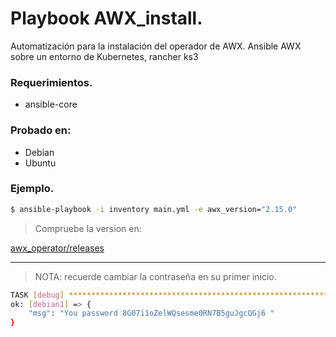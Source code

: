 # Playbook AWX_install.

Automatización para la instalación del operador de AWX.
Ansible AWX sobre un entorno de Kubernetes, rancher ks3

### Requerimientos.

- ansible-core

### Probado en:

- Debian
- Ubuntu

### Ejemplo.

````bash
$ ansible-playbook -i inventory main.yml -e awx_version="2.15.0"
````
>Compruebe la version en:

[awx_operator/releases](https://github.com/ansible/awx-operator/releases)


---

>NOTA: recuerde cambiar la contraseña en su primer inicio.

````bash
TASK [debug] *********************************************************************************************************************************************************
ok: [debian1] => {
    "msg": "You password 8G07i1oZelWQsesme0RN7B5guJgcQGj6 "
}
````
